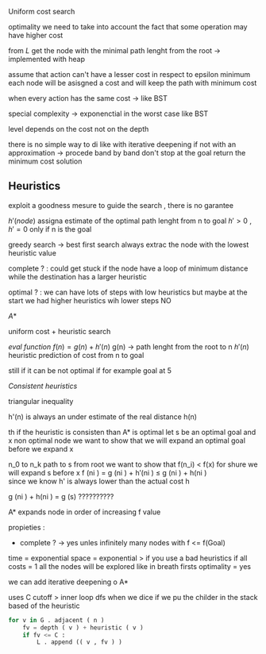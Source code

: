 Uniform cost search

optimality we need to take into account the fact that some operation may have higher cost

from $L$ get the node with the minimal path lenght from the root -> implemented with heap 

assume that action can't have a lesser cost in respect to epsilon minimum 
each node will be asisgned a cost and will keep the path with minimum cost 

when every action has the same cost -> like BST 

special complexity -> exponenctial in the worst case like BST

level depends on the cost not on the depth

there is no simple way to di like with iterative deepening if not with an approximation -> procede band by band don't stop at the goal return the minimum cost solution

Heuristics 
---

exploit a goodness mesure to guide the search , there is no garantee 

$h'(node)$ assigna estimate of the optimal path lenght from n to goal
$h'>0$ , $h'=0$ only if n is the goal

greedy search -> best first search always extrac the node with the lowest heuristic value

complete ? : could get stuck if the node have a loop of minimum distance while the destination has a larger heuristic

optimal ? : we can have lots of steps with low heuristics but maybe at the start we had higher heuristics wih lower steps  NO

$A*$ 

uniform cost + heuristic search 

*eval function* $f(n) = g(n)+h'(n)$
g(n) -> path lenght from the root to n 
$h'(n)$ heuristic prediction of cost from n to goal

still if it can be not optimal if for example goal at 5 

*Consistent heuristics*

triangular inequality 

h'(n) is always an under estimate of the real distance h(n)

th if the heuristic is consisten than A* is optimal 
let s be an optimal goal and x non optimal node we want to show that we will expand an optimal goal before we expand x 

n_0 to n_k path to s from root we want to show that f(n_i) < f(x) for shure we will expand s before x 
f (ni ) = g (ni ) + h′(ni ) ≤ g (ni ) + h(ni )  
since we know h' is always lower than the actual cost h

g (ni ) + h(ni ) = g (s) ??????????

A* expands node in order of increasing f value 

propieties : 
+ complete ? -> yes unles infinitely many nodes with f <= f(Goal) 

time = exponential 
space = exponential > if you use a bad heuristics if all costs = 1 all the nodes will be explored like in breath firsts 
optimality = yes 

we can add iterative deepening o A* 

uses C cutoff > inner loop dfs when we dice if we pu the childer in the stack based of the heuristic 

```python
for v in G . adjacent ( n )
	fv = depth ( v ) + heuristic ( v )
	if fv <= C :
		L . append (( v , fv ) )
```

